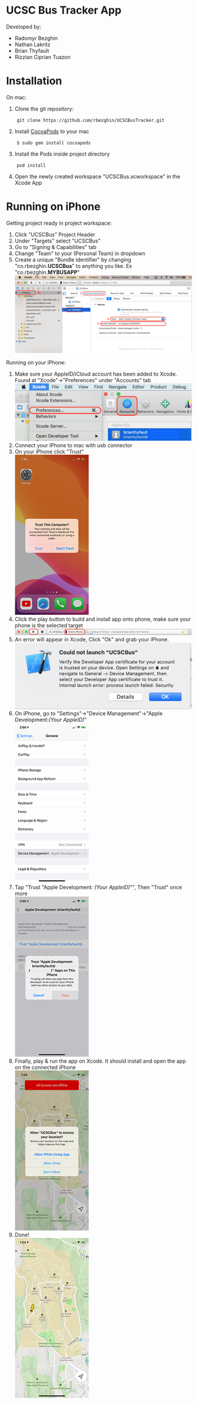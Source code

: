 # UCSC Bus Tracker App

Developed by: 
 - Radomyr Bezghin
 - Nathan Lakritz
 - Brian Thyfault
 - Rizzian Ciprian Tuazon

# Installation

On mac:

 1. Clone the git repository:
```
    git clone https://github.com/rbezghin/UCSCBusTracker.git
```
 2. Install [CocoaPods](https://guides.cocoapods.org/using/getting-started.html) to your mac
```
    $ sudo gem install cocoapods
```
 3. Install the Pods inside project directory
```
    pod install
```
 4. Open the newly created workspace "UCSCBus.xcworkspace" in the Xcode App

# Running on iPhone
Getting project ready in project workspace:
 1. Click "UCSCBus" Project Header
 2. Under "Targets" select "UCSCBus"
 3. Go to "Signing & Capabilities" tab
 4. Change "Team" to your (Personal Team) in dropdown
 5. Create a unique "Bundle Identifier" by changing "co.rbezghin.**UCSCBus**" to anything you like. Ex "co.rbezghin.**MYBUSAPP**" <br/>
  ![Image Not Found](Getting_Project_Ready.png "Getting Project Ready")

Running on your iPhone:
 1. Make sure your AppleID/iCloud account has been added to Xcode. Found at "Xcode"→"Preferences" under "Accounts" tab <br/>
 ![Image Not Found](AppleID_Accounts.png "Adding AppleID") 
 2. Connect your iPhone to mac with usb connector
 3. On your iPhone click "Trust" <br/>
  ![Image Not Found](Trust_Computer.png "Trust Computer")
 4. Click the play button to build and install app onto phone, make sure your phone is the selected target <br/>
  ![Image Not Found](Running.png "First Run")
 5. An error will appear in Xcode, Click "Ok" and grab your iPhone. <br/>
  ![Image Not Found](Could_Not_Launch.png "Could Not Launch")
 6. On iPhone, go to "Settings"→"Device Management"→"Apple Development:*(Your AppleID)*" <br/>
  ![Image Not Found](General_DM.png "Settings")
 7. Tap "Trust "Apple Development: *(Your AppleID)*"", Then "Trust" once more <br/>
  ![Image Not Found](Trust_Developer.png "Trust Developer")
 8. Finally, play & run the app on Xcode. It should install and open the app on the connected iPhone <br/>
  ![Image Not Found](First_Load.png "Allow Location")
 9. Done! <br/>
  ![Image Not Found](Completed.png "All set!")
